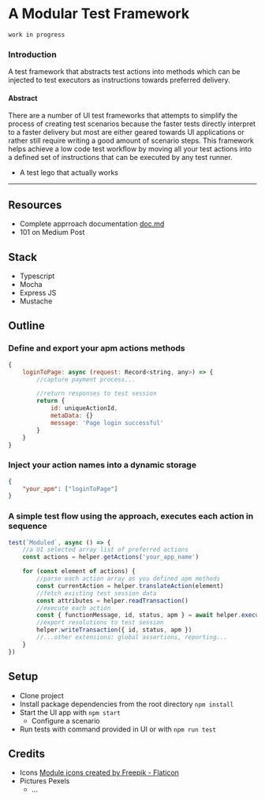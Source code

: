 # A Modular Test Framework

`work in progress`

### Introduction

A test framework that abstracts test actions into methods which can be injected to test executors as instructions towards preferred delivery.

#### Abstract

There are a number of UI test frameworks that attempts to simplify the process of creating test scenarios because the faster tests directly interpret to a faster delivery but most are either geared towards UI applications or rather still require writing a good amount of scenario steps. This framework helps achieve a low code test workflow by moving all your test actions into a defined set of instructions that can be executed by any test runner.

-   A test lego that actually works

---

## Resources

-   Complete apprroach documentation [doc.md](doc.md)
-   101 on Medium Post

## Stack

-   Typescript
-   Mocha
-   Express JS
-   Mustache

## Outline

### Define and export your apm actions methods

```javascript
{
    loginToPage: async (request: Record<string, any>) => {
        //capture payment process...

        //return responses to test session
        return {
            id: uniqueActionId,
            metaData: {}
            message: 'Page login successful'
        }
    }
}
```

### Inject your action names into a dynamic storage

```json
{
    "your_apm": ["loginToPage"]
}
```

### A simple test flow using the approach, executes each action in sequence

```javascript
test(`Moduled`, async () => {
    //a UI selected array list of preferred actions
    const actions = helper.getActions('your_app_name')

    for (const element of actions) {
        //parse each action array as you defined apm methods
        const currentAction = helper.translateAction(element)
        //fetch existing test session data
        const attributes = helper.readTransaction()
        //execute each action
        const { functionMessage, id, status, apm } = await helper.executeAction(attributes, currentAction)
        //export resolutions to test session
        helper.writeTransaction({ id, status, apm })
        //...other extensions: global assertions, reporting...
    }
})
```

## Setup

-   Clone project
-   Install package dependencies from the root directory `npm install`
-   Start the UI app with `npm start`
    -   Configure a scenario
-   Run tests with command provided in UI or with `npm run test`

## Credits

-   Icons [Module icons created by Freepik - Flaticon](https://www.flaticon.com/free-icons/module")
-   Pictures Pexels
    -   ...
